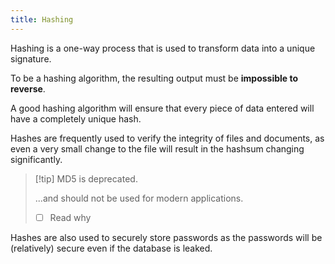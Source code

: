 ```yaml
---
title: Hashing
---
```


Hashing is a one-way process that is used to transform data into a unique signature.

To be a hashing algorithm, the resulting output must be **impossible to reverse**.

A good hashing algorithm will ensure that every piece of data entered will have a completely unique hash.

Hashes are frequently used to verify the integrity of files and documents, as even a very small change to the file will result in the hashsum changing significantly.

> [!tip] MD5 is deprecated.
>
> ...and should not be used for modern applications.
>
> - [ ] Read why

Hashes are also used to securely store passwords as the passwords will be (relatively) secure even if the database is leaked.
